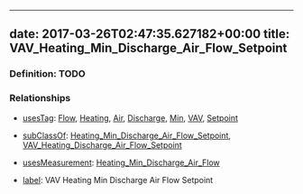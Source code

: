 
---
date: 2017-03-26T02:47:35.627182+00:00
title: VAV_Heating_Min_Discharge_Air_Flow_Setpoint
---
### Definition: TODO

### Relationships

* [usesTag](https://brickschema.org/schema/1.0/BrickFrame#usesTag): [Flow](https://brickschema.org/schema/1.0/BrickTag#Flow), [Heating](https://brickschema.org/schema/1.0/BrickTag#Heating), [Air](https://brickschema.org/schema/1.0/BrickTag#Air), [Discharge](https://brickschema.org/schema/1.0/BrickTag#Discharge), [Min](https://brickschema.org/schema/1.0/BrickTag#Min), [VAV](https://brickschema.org/schema/1.0/BrickTag#VAV), [Setpoint](https://brickschema.org/schema/1.0/BrickTag#Setpoint)

* [subClassOf](http://www.w3.org/2000/01/rdf-schema#subClassOf): [Heating_Min_Discharge_Air_Flow_Setpoint](https://brickschema.org/schema/1.0/Brick#Heating_Min_Discharge_Air_Flow_Setpoint), [VAV_Heating_Discharge_Air_Flow_Setpoint](https://brickschema.org/schema/1.0/Brick#VAV_Heating_Discharge_Air_Flow_Setpoint)

* [usesMeasurement](https://brickschema.org/schema/1.0/BrickFrame#usesMeasurement): [Heating_Min_Discharge_Air_Flow](https://brickschema.org/schema/1.0/Brick#Heating_Min_Discharge_Air_Flow)

* [label](http://www.w3.org/2000/01/rdf-schema#label): VAV Heating Min Discharge Air Flow Setpoint
